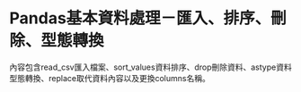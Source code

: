 # Pandas基本資料處理－匯入、排序、刪除、型態轉換
內容包含read_csv匯入檔案、sort_values資料排序、drop刪除資料、astype資料型態轉換、replace取代資料內容以及更換columns名稱。
